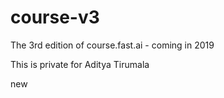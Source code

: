 # course-v3
The 3rd edition of course.fast.ai - coming in 2019

This is private for Aditya Tirumala

new
